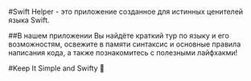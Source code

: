 #Swift Helper - это приложение созданное для истинных ценителей языка Swift.

##В нашем приложении Вы найдёте краткий тур по языку и его возможностям, освежите в памяти синтаксис и основные правила написания кода, а также познакомитесь с полезными лайфхакми!
        
#Keep It Simple and Swifty 
